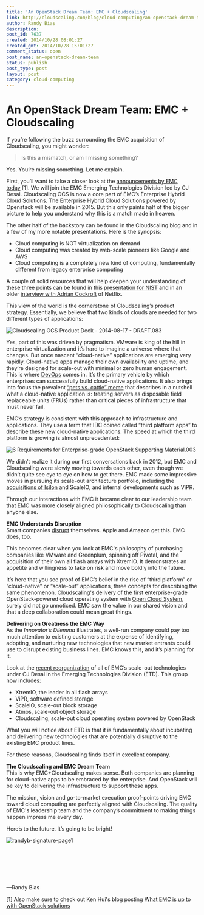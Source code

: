 ```yaml
---
title: 'An OpenStack Dream Team: EMC + Cloudscaling'
link: http://cloudscaling.com/blog/cloud-computing/an-openstack-dream-team/
author: Randy Bias
description: 
post_id: 7637
created: 2014/10/28 08:01:27
created_gmt: 2014/10/28 15:01:27
comment_status: open
post_name: an-openstack-dream-team
status: publish
post_type: post
layout: post
category: cloud-computing
---
```


# An OpenStack Dream Team: EMC + Cloudscaling

If you’re following the buzz surrounding the EMC acquisition of Cloudscaling, you might wonder:

> Is this a mismatch, or am I missing something?

Yes. You’re missing something. Let me explain.

First, you’ll want to take a closer look at the [announcements by EMC today](http://www.emc.com/about/news/press/2014/20141028-02.htm) [1]. We will join the EMC Emerging Technologies Division led by CJ Desai. Cloudscaling OCS is now a core part of EMC’s Enterprise Hybrid Cloud Solutions. The Enterprise Hybrid Cloud Solutions powered by Openstack will be available in 2015. But this only paints half of the bigger picture to help you understand why this is a match made in heaven.

The other half of the backstory can be found in the Cloudscaling blog and in a few of my more notable presentations. Here is the synopsis:

  * Cloud computing is NOT virtualization on demand
  * Cloud computing was created by web-scale pioneers like Google and AWS
  * Cloud computing is a completely new kind of computing, fundamentally different from legacy enterprise computing

A couple of solid resources that will help deepen your understanding of these three points can be found in this [presentation for NIST](http://www.slideshare.net/randybias/clouds-openness-and-it-patterns-for-nist) and in an older [interview with Adrian Cockroft](http://www.cloudscaling.com/blog/cloud-computing/cloud-innovators-netflix-strategy-reflects-google-philosophy/) of Netflix.

This view of the world is the cornerstone of Cloudscaling’s product strategy. Essentially, we believe that two kinds of clouds are needed for two different types of applications:

![Cloudscaling OCS Product Deck - 2014-08-17 - DRAFT.083](http://www.cloudscaling.com/wp-content/uploads/2014/10/Cloudscaling-OCS-Product-Deck-2014-08-17-DRAFT.083.jpg)

Yes, part of this was driven by pragmatism. VMware is king of the hill in enterprise virtualization and it’s hard to imagine a universe where that changes. But once nascent “cloud-native” applications are emerging very rapidly. Cloud-native apps manage their own availability and uptime, and they’re designed for scale-out with minimal or zero human engagement. This is where [DevOps](http://en.wikipedia.org/wiki/DevOps) comes in. It’s the primary vehicle by which enterprises can successfully build cloud-native applications. It also brings into focus the prevalent [“pets vs. cattle” meme](http://www.cloudscaling.com/blog/cloud-computing/pets-vs-cattle-the-elastic-cloud-story/) that describes in a nutshell what a cloud-native application is: treating servers as disposable field replaceable units (FRUs) rather than critical pieces of infrastructure that must never fail.

EMC’s strategy is consistent with this approach to infrastructure and applications. They use a term that IDC coined called “third platform apps” to describe these new cloud-native applications. The speed at which the third platform is growing is almost unprecedented:

![6 Requirements for Enterprise-grade OpenStack Supporting Material.003](http://www.cloudscaling.com/wp-content/uploads/2014/10/6-Requirements-for-Enterprise-grade-OpenStack-Supporting-Material.003.jpg)

We didn’t realize it during our first conversations back in 2012, but EMC and Cloudscaling were slowly moving towards each other, even though we didn’t quite see eye to eye on how to get there. EMC made some impressive moves in pursuing its scale-out architecture portfolio, including the [acquisitions of Isilon](http://www.emc.com/about/news/press/2010/20101115-01.htm) and ScaleIO, and internal developments such as ViPR.

Through our interactions with EMC it became clear to our leadership team that EMC was more closely aligned philosophically to Cloudscaling than anyone else.

**EMC Understands Disruption**  
Smart companies [disrupt](https://en.wikipedia.org/wiki/The_Innovator's_Dilemma) themselves. Apple and Amazon get this. EMC does, too.

This becomes clear when you look at EMC's philosophy of purchasing companies like VMware and Greenplum, spinning off Pivotal, and the acquisition of their own all flash arrays with XtremIO. It demonstrates an appetite and willingness to take on risk and move boldly into the future.

It’s here that you see proof of EMC’s belief in the rise of “third platform” or “cloud-native” or “scale-out” applications, three concepts for describing the same phenomenon. Cloudscaling's delivery of the first enterprise-grade OpenStack-powered cloud operating system with [Open Cloud System](http://www.cloudscaling.com/products/ocs-system-overview/), surely did not go unnoticed. EMC saw the value in our shared vision and that a deep collaboration could mean great things.

**Delivering on Greatness the EMC Way**  
As the _Innovator’s Dilemma_ illustrates, a well-run company could pay too much attention to existing customers at the expense of identifying, adopting, and nurturing new technologies that new market entrants could use to disrupt existing business lines. EMC knows this, and it’s planning for it.

Look at the [recent reorganization](http://www.channelregister.co.uk/2014/10/15/core_divisional_duo_at_emc/) of all of EMC’s scale-out technologies under CJ Desai in the Emerging Technologies Division (ETD). This group now includes:

  * XtremIO, the leader in all flash arrays
  * ViPR, software defined storage
  * ScaleIO, scale-out block storage
  * Atmos, scale-out object storage
  * Cloudscaling, scale-out cloud operating system powered by OpenStack

What you will notice about ETD is that it is fundamentally about incubating and delivering new technologies that are potentially disruptive to the existing EMC product lines.

For these reasons, Cloudscaling finds itself in excellent company.

**The Cloudscaling and EMC Dream Team**  
This is why EMC+Cloudscaling makes sense. Both companies are planning for cloud-native apps to be embraced by the enterprise. And OpenStack will be key to delivering the infrastructure to support these apps.

The mission, vision and go-to-market execution proof-points driving EMC toward cloud computing are perfectly aligned with Cloudscaling. The quality of EMC's leadership team and the company’s commitment to making things happen impress me every day.

Here’s to the future. It’s going to be bright!

![randyb-signature-page1](http://www.cloudscaling.com/wp-content/uploads/2014/10/randyb-signature-page11.gif)

 

 

 

—Randy Bias

[1] Also make sure to check out Ken Hui's blog posting [What EMC is up to with OpenStack solutions](http://cloudarchitectmusings.com/2014/10/28/what-emc-is-up-to-with-openstack-solutions/)